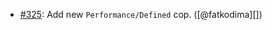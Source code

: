 * [#325](https://github.com/rubocop/rubocop-performance/issues/325): Add new `Performance/Defined` cop. ([@fatkodima][])
